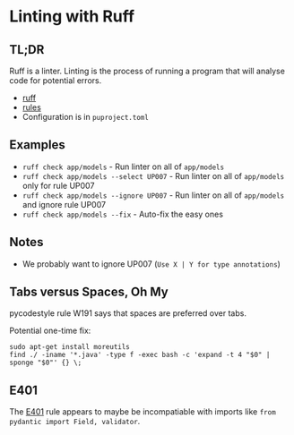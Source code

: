 # Linting with Ruff

## TL;DR

Ruff is a linter.  Linting is the process of running a program that will analyse code for potential errors.

- [ruff](https://github.com/astral-sh/ruff)
- [rules](https://beta.ruff.rs/docs/rules/)
- Configuration is in `puproject.toml`

## Examples

- `ruff check app/models` - Run linter on all of `app/models`
- `ruff check app/models --select UP007` - Run linter on all of `app/models` only for rule UP007
- `ruff check app/models --ignore UP007` - Run linter on all of `app/models` and ignore rule UP007
- `ruff check app/models --fix` - Auto-fix the easy ones

## Notes

- We probably want to ignore UP007 (`Use X | Y for type annotations`)

## Tabs versus Spaces, Oh My

pycodestyle rule W191 says that spaces are preferred over tabs.

Potential one-time fix:

```
sudo apt-get install moreutils
find ./ -iname '*.java' -type f -exec bash -c 'expand -t 4 "$0" | sponge "$0"' {} \;
```

## E401

The [E401](https://beta.ruff.rs/docs/rules/multiple-imports-on-one-line/) rule appears to maybe be incompatiable with imports like `from pydantic import Field, validator`.
